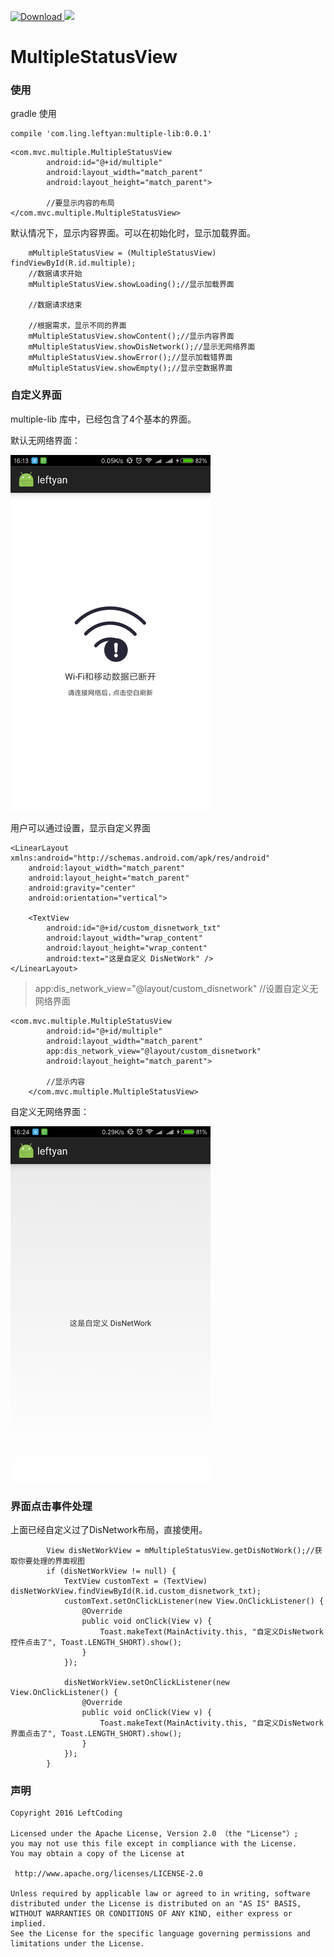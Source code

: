 [ ![Download](https://api.bintray.com/packages/left/maven/multiple-lib/images/download.svg) ](https://bintray.com/left/maven/multiple-lib/_latestVersion)
<a href='https://bintray.com/leftyan/maven/multiple-lib?source=watch' alt='Get automatic notifications about new "multiple-lib" versions'><img src='https://www.bintray.com/docs/images/bintray_badge_color.png'></a>
# MultipleStatusView

### 使用 ###
gradle 使用
```
compile 'com.ling.leftyan:multiple-lib:0.0.1'
```

```
<com.mvc.multiple.MultipleStatusView
        android:id="@+id/multiple"
        android:layout_width="match_parent"
        android:layout_height="match_parent">

        //要显示内容的布局
</com.mvc.multiple.MultipleStatusView>
```

默认情况下，显示内容界面。可以在初始化时，显示加载界面。
```
    mMultipleStatusView = (MultipleStatusView) findViewById(R.id.multiple);
    //数据请求开始
    mMultipleStatusView.showLoading();//显示加载界面

    //数据请求结束

    //根据需求，显示不同的界面
    mMultipleStatusView.showContent();//显示内容界面
    mMultipleStatusView.showDisNetwork();//显示无网络界面
    mMultipleStatusView.showError();//显示加载错界面
    mMultipleStatusView.showEmpty();//显示空数据界面
```

### 自定义界面 ###
multiple-lib 库中，已经包含了4个基本的界面。

默认无网络界面：

![默认无网络界面](art/1.png)

用户可以通过设置，显示自定义界面
```
<LinearLayout xmlns:android="http://schemas.android.com/apk/res/android"
    android:layout_width="match_parent"
    android:layout_height="match_parent"
    android:gravity="center"
    android:orientation="vertical">

    <TextView
        android:id="@+id/custom_disnetwork_txt"
        android:layout_width="wrap_content"
        android:layout_height="wrap_content"
        android:text="这是自定义 DisNetWork" />
</LinearLayout>
```

> app:dis_network_view="@layout/custom_disnetwork" //设置自定义无网络界面


```
<com.mvc.multiple.MultipleStatusView
        android:id="@+id/multiple"
        android:layout_width="match_parent"
        app:dis_network_view="@layout/custom_disnetwork"
        android:layout_height="match_parent">

        //显示内容
    </com.mvc.multiple.MultipleStatusView>
```

自定义无网络界面：

![自定义无网络界面](art/2.png)

### 界面点击事件处理 ###
上面已经自定义过了DisNetwork布局，直接使用。
```
        View disNetWorkView = mMultipleStatusView.getDisNotWork();//获取你要处理的界面视图
        if (disNetWorkView != null) {
            TextView customText = (TextView) disNetWorkView.findViewById(R.id.custom_disnetwork_txt);
            customText.setOnClickListener(new View.OnClickListener() {
                @Override
                public void onClick(View v) {
                    Toast.makeText(MainActivity.this, "自定义DisNetwork 控件点击了", Toast.LENGTH_SHORT).show();
                }
            });

            disNetWorkView.setOnClickListener(new View.OnClickListener() {
                @Override
                public void onClick(View v) {
                    Toast.makeText(MainActivity.this, "自定义DisNetwork 界面点击了", Toast.LENGTH_SHORT).show();
                }
            });
        }
```

### 声明 ###
    Copyright 2016 LeftCoding

    Licensed under the Apache License, Version 2.0 （the "License"）;
    you may not use this file except in compliance with the License.
    You may obtain a copy of the License at

     http://www.apache.org/licenses/LICENSE-2.0

    Unless required by applicable law or agreed to in writing, software
    distributed under the License is distributed on an "AS IS" BASIS,
    WITHOUT WARRANTIES OR CONDITIONS OF ANY KIND, either express or implied.
    See the License for the specific language governing permissions and
    limitations under the License.